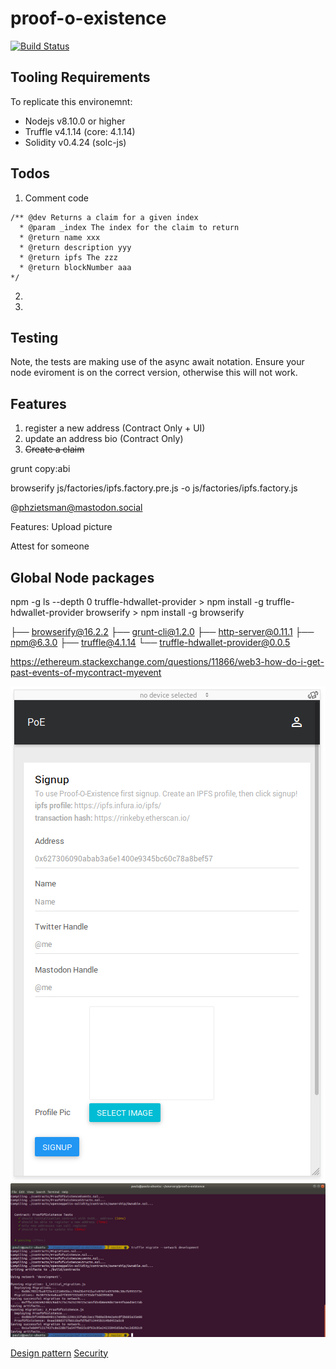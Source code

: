 # proof-o-existence
[![Build Status](https://travis-ci.org/phzietsman/proof-o-existence.svg?branch=master)](https://travis-ci.org/phzietsman/proof-o-existence)

## Tooling Requirements
To replicate this environemnt:
* Nodejs v8.10.0 or higher
* Truffle v4.1.14 (core: 4.1.14)
* Solidity v0.4.24 (solc-js)

## Todos
1. Comment code
  ```
  /** @dev Returns a claim for a given index
    * @param _index The index for the claim to return
    * @return name xxx
    * @return description yyy
    * @return ipfs The zzz
    * @return blockNumber aaa
  */
  ```
2. 
2.


## Testing
Note, the tests are making use of the async await notation. Ensure your node eviroment is on the correct version, otherwise this will not work.


## Features
1. register a new address (Contract Only + UI)
1. update an address bio (Contract Only)
1. ~~Create a claim~~

grunt copy:abi

browserify js/factories/ipfs.factory.pre.js -o js/factories/ipfs.factory.js

@phzietsman@mastodon.social


Features:
Upload picture

Attest for someone

## Global Node packages
npm -g ls --depth 0
truffle-hdwallet-provider > npm install -g truffle-hdwallet-provider
browserify > npm install -g browserify

├── browserify@16.2.2
├── grunt-cli@1.2.0
├── http-server@0.11.1
├── npm@6.3.0
├── truffle@4.1.14
└── truffle-hdwallet-provider@0.0.5


https://ethereum.stackexchange.com/questions/11866/web3-how-do-i-get-past-events-of-mycontract-myevent



![execute](./README/signup.png?raw=true)
![execute](./README/proof_of_contract.png?raw=true)


[Design pattern](README/design_pattern_desicions.md)
[Security](README/avoiding_common_attacks.md)
